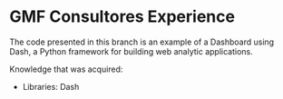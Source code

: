 # GMF Consultores Experience

The code presented in this branch is an example of a Dashboard using Dash, a Python framework for building web analytic applications.

Knowledge that was acquired: 
* Libraries: Dash  
